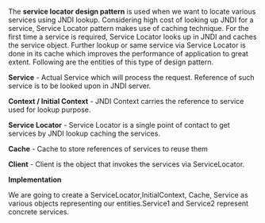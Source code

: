 The **service locator design pattern** is used when we want to locate various services using JNDI lookup. Considering high cost of looking up JNDI for a service, Service Locator pattern makes use of caching technique. For the first time a service is required, Service Locator looks up in JNDI and caches the service object. Further lookup or same service via Service Locator is done in its cache which improves the performance of application to great extent. Following are the entities of this type of design pattern.

**Service** - Actual Service which will process the request. Reference of such service is to be looked upon in JNDI server.

**Context / Initial Context** - JNDI Context carries the reference to service used for lookup purpose.

**Service Locator** - Service Locator is a single point of contact to get services by JNDI lookup caching the services.

**Cache** - Cache to store references of services to reuse them

**Client** - Client is the object that invokes the services via ServiceLocator.

**Implementation**

We are going to create a ServiceLocator,InitialContext, Cache, Service as various objects representing our entities.Service1 and Service2 represent concrete services.